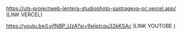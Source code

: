 https://uts-projectweb-lentera-studiophoto-sastrageva-oc.vercel.app/  (LINK VERCEL)



https://youtu.be/LyifNBP_UzA?si=9xiipIcqu32kKSAc   (LINK YOUTOBE )
